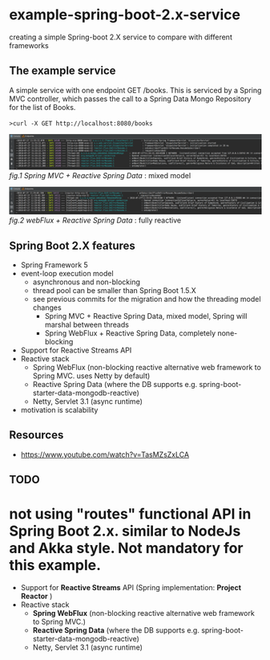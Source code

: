 # example-spring-boot-2.x-service
creating a simple Spring-boot 2.X service to compare with different frameworks


## The example service
A simple service with one endpoint GET /books. This is serviced by a Spring MVC controller, which passes the call to a Spring Data Mongo Repository for the list of Books. 


`>curl -X GET http://localhost:8080/books`



![springMvc_reactiveSpringData_handling.png](springMvc_reactiveSpringData_handling.png)
_fig.1 Spring MVC + Reactive Spring Data_ : mixed model


![webFlux_reactiveSpringData_handling.png](webFlux_reactiveSpringData_handling.png)
_fig.2 webFlux + Reactive Spring Data_ : fully reactive


##  Spring Boot 2.X features

* Spring Framework 5
* event-loop execution model
    - asynchronous and non-blocking
    - thread pool can be smaller than Spring Boot 1.5.X
    - see previous commits for the migration and how the threading model changes
        - Spring MVC + Reactive Spring Data, mixed model, Spring will marshal between threads
        - Spring WebFlux + Reactive Spring Data, completely none-blocking
* Support for Reactive Streams API
* Reactive stack
    - Spring WebFlux (non-blocking reactive alternative web framework to Spring MVC. uses Netty by default)
    - Reactive Spring Data (where the DB supports e.g. spring-boot-starter-data-mongodb-reactive)
    - Netty, Servlet 3.1 (async runtime)
* motivation is scalability

## Resources

- https://www.youtube.com/watch?v=TasMZsZxLCA

## TODO

not using "routes" functional API in Spring Boot 2.x. similar to NodeJs and Akka style. Not mandatory for this example. 
=======
* Support for **Reactive Streams** API (Spring implementation: **Project Reactor** )
* Reactive stack
    - **Spring WebFlux** (non-blocking reactive alternative web framework to Spring MVC.)
    - **Reactive Spring Data** (where the DB supports e.g. spring-boot-starter-data-mongodb-reactive)
    - Netty, Servlet 3.1 (async runtime)
